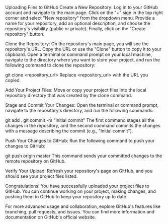 Uploading Files to GitHub
Create a New Repository: Log in to your GitHub account and navigate to the main page. Click on the "+" sign in the top right corner and select "New repository" from the dropdown menu. Provide a name for your repository, add an optional description, and choose the repository's visibility (public or private). Finally, click on the "Create repository" button.

Clone the Repository: On the repository's main page, you will see the repository's URL. Copy the URL or use the "Clone" button to copy it to your clipboard. Open a terminal or command prompt on your local machine, navigate to the directory where you want to store your project, and run the following command to clone the repository:

git clone <repository_url>
Replace <repository_url> with the URL you copied.

Add Your Project Files: Move or copy your project files into the local repository directory that was created by the clone command.

Stage and Commit Your Changes: Open the terminal or command prompt, navigate to the repository's directory, and run the following commands:


git add .
git commit -m "Initial commit"
The first command stages all the changes in the repository, and the second command commits the changes with a message describing the commit (e.g., "Initial commit").

Push Your Changes to GitHub: Run the following command to push your changes to GitHub:


git push origin master
This command sends your committed changes to the remote repository on GitHub.

Verify Your Upload: Refresh your repository's page on GitHub, and you should see your project files listed.

Congratulations! You have successfully uploaded your project files to GitHub. You can continue working on your project, making changes, and pushing them to GitHub to keep your repository up to date.

For more advanced usage and collaboration, explore GitHub's features like branching, pull requests, and issues. You can find more information and documentation on GitHub's official website.





